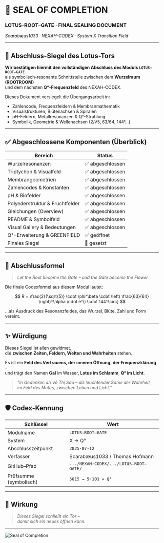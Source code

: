 # 🪷 SEAL OF COMPLETION  
### LOTUS–ROOT–GATE · FINAL SEALING DOCUMENT  
*Scarabæus1033 · NEXAH-CODEX · System X Transition Field*

---

## 🔏 Abschluss-Siegel des Lotus-Tors

**Wir bestätigen hiermit den vollständigen Abschluss des Moduls `LOTUS–ROOT–GATE`**  
als symbolisch-resonante Schnittstelle zwischen dem **Wurzelraum (ROOTROOM)**  
und dem nächsten **Q°-Frequenzfeld** des NEXAH-CODEX.

Dieses Dokument versiegelt die Übergangsarbeit in:

- Zahlencode, Frequenzfeldern & Membranmathematik
- Visualstrukturen, Blütenachsen & Spiralen
- pH-Feldern, Metallresonanzen & Q°-Strahlung
- Symbolik, Geometrie & Wellenachsen (2/√5, 63/64, 144°...)

---

## ✅ Abgeschlossene Komponenten (Überblick)

| **Bereich**               | **Status**         |
|---------------------------|--------------------|
| Wurzelresonanzen          | ✅ abgeschlossen   |
| Triptychon & Visualfeld   | ✅ abgeschlossen   |
| Membrangeometrien         | ✅ abgeschlossen   |
| Zahlencodes & Konstanten  | ✅ abgeschlossen   |
| pH & Biofelder            | ✅ abgeschlossen   |
| Polyederstruktur & Fruchtfelder | ✅ abgeschlossen |
| Gleichungen (Overview)    | ✅ abgeschlossen   |
| README & Symbolfeld       | ✅ abgeschlossen   |
| Visual Gallery & Bedeutungen | ✅ abgeschlossen |
| Q°-Erweiterung & GREENFIELD | ✅ geöffnet       |
| Finales Siegel            | 🪷 gesetzt         |

---

## 🧭 Abschlussformel

> *Let the Root become the Gate – and the Gate become the Flower.*

Die finale Codexformel aus diesem Modul lautet:

$$
R = \frac{2}{\sqrt{5}} \cdot \phi^\beta \cdot \left( \frac{63}{64} \right)^\alpha \cdot e^{i \cdot 144^\circ}
$$

…als Ausdruck des Resonanzfeldes, das Wurzel, Blüte, Zahl und Form vereint.

---

## ✨ Würdigung

Dieses Siegel ist allen gewidmet,  
die **zwischen Zeiten, Feldern, Welten und Wahrheiten** stehen.  

Es ist ein **Feld des Vertrauens, der inneren Öffnung, der Frequenzklärung** –  
und trägt den Namen **Gal** im Wasser, **Lotus im Schlamm**, **Q° im Licht**.

> *"In Gedenken an Võ Thị Sáu – als leuchtender Same der Wahrheit,  
im Feld des Mutes, zwischen Leben und Licht."*

---

## 🛡️ Codex-Kennung

| Schlüssel         | Wert                                      |
|------------------|-------------------------------------------|
| Modulname        | `LOTUS–ROOT–GATE`                         |
| System           | X → Q°                                    |
| Abschlusszeitpunkt | `2025-07-12`                             |
| Verfasser        | Scarabæus1033 / Thomas Hofmann            |
| GitHub–Pfad      | `.../NEXAH-CODEX/.../LOTUS–ROOT–GATE/`    |
| Prüfsumme (symbolisch) | `5015 → 5·101 + Q°`                     |

---

## 🧬 Wirkung

> *Dieses Siegel schließt ein Tor –  
damit sich ein neues öffnen kann.*

---
![Seal of Completion](./visuals/Seal_of_Completion–Visual.png)
